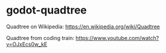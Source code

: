 # godot-quadtree

Quadtree on Wikipedia: 
https://en.wikipedia.org/wiki/Quadtree

Quadtree from coding train:
https://www.youtube.com/watch?v=OJxEcs0w_kE
